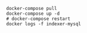 ```shell script
docker-compose pull
docker-compose up -d
# docker-compose restart
docker logs -f indexer-mysql
```
